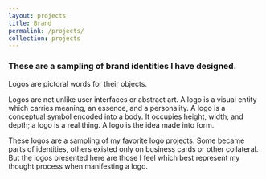 ```yaml
---
layout: projects
title: Brand
permalink: /projects/
collection: projects
---
```


### These are a sampling of brand identities I have designed.

Logos are pictoral words for their objects.

Logos are not unlike user interfaces or abstract art. A logo is a visual entity which carries meaning, an essence, and a personality. A logo is a conceptual symbol encoded into a body. It occupies height, width, and depth; a logo is a real thing. A logo is the idea made into form.

These logos are a sampling of my favorite logo projects. Some became parts of identities, others existed only on business cards or other collateral. But the logos presented here are those I feel which best represent my thought process when manifesting a logo.
